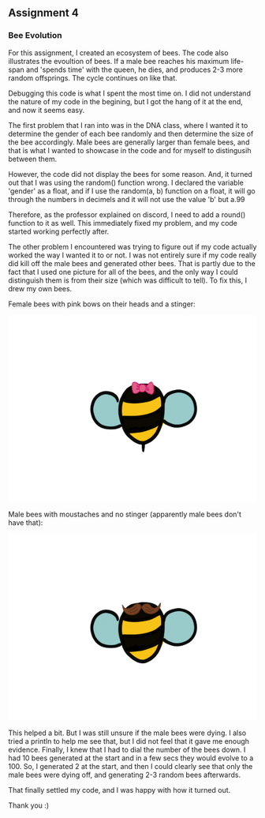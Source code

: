 ## Assignment 4
### Bee Evolution

For this assignment, I created an ecosystem of bees. The code also illustrates the evoultion of bees. If a male bee reaches his maximum life-span and 'spends time' with the queen, he dies, and produces 2-3 more random offsprings. The cycle continues on like that.


Debugging this code is what I spent the most time on. I did not understand the nature of my code in the begining, but I got the hang of it at the end, and now it seems easy. 

The first problem that I ran into was in the DNA class, where I wanted it to determine the gender of each bee randomly and then determine the size of the bee accordingly. Male bees are generally larger than female bees, and that is what I wanted to showcase in the code and for myself to distingusih between them. 

However, the code did not display the bees for some reason. And, it turned out that I was using the random() function wrong. I declared the variable 'gender' as a float, and if I use the random(a, b) function on a float, it will go through the numbers in decimels and it will not use the value 'b' but a.99

Therefore, as the professor explained on discord, I need to add a round() function to it as well. This immediately fixed my problem, and my code started working perfectly after. 

The other problem I encountered was trying to figure out if my code actually worked the way I wanted it to or not. I was not entirely sure if my code really did kill off the male bees and generated other bees. That is partly due to the fact that I used one picture for all of the bees, and the only way I could distinguish them is from their size (which was difficult to tell). To fix this, I drew my own bees. 


Female bees with pink bows on their heads and a stinger:


![](https://github.com/FatimaAlmaazmi/RobotaPsyche/blob/main/March1/fbee.png)



Male bees with moustaches and no stinger (apparently male bees don't have that):


![](https://github.com/FatimaAlmaazmi/RobotaPsyche/blob/main/March1/mbee.png)




This helped a bit. But I was still unsure if the male bees were dying. I also tried a println to help me see that, but I did not feel that it gave me enough evidence. Finally, I knew that I had to dial the number of the bees down. I had 10 bees generated at the start and in a few secs they would evolve to a 100. So, I generated 2 at the start, and then I could clearly see that only the male bees were dying off, and generating 2-3 random bees afterwards. 



That finally settled my code, and I was happy with how it turned out.





Thank you :)

